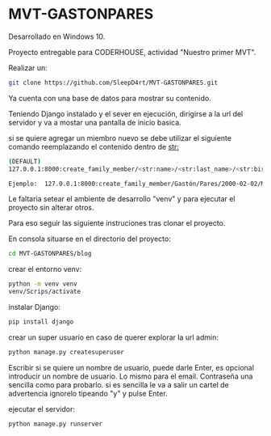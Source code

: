 # MVT-GASTONPARES

Desarrollado en Windows 10.

Proyecto entregable para CODERHOUSE, actividad "Nuestro primer MVT".

Realizar un:
```bash
git clone https://github.com/SleepD4rt/MVT-GASTONPARES.git
```
Ya cuenta con una base de datos para mostrar su contenido. 

Teniendo Django instalado y el sever en ejecución, dirigirse a la url del servidor y va a mostar una pantalla de inicio basica.

si se quiere agregar un miembro nuevo se debe utilizar el siguiente comando reemplazando el contenido dentro de <str:>
```bash
(DEFAULT)
127.0.0.1:8000:create_family_member/<str:name>/<str:last_name>/<str:birth_day>/<str:sex>/<str:height>/<str:profession>

Ejemplo:  127.0.0.1:8000:create_family_member/Gastón/Pares/2000-02-02/M/1,75/Programador
```

Le faltaria setear el ambiente de desarrollo "venv" y para ejecutar el proyecto sin alterar otros.

Para eso seguir las siguiente instruciones tras clonar el proyecto.

En consola situarse en el directorio del proyecto:
```bash
cd MVT-GASTONPARES/blog
```

crear el entorno venv:
```bash
python -m venv venv
venv/Scrips/activate
```

instalar Django:
```bash
pip install django
```

crear un super usuario en caso de querer explorar la url admin:
```bash
python manage.py createsuperuser
```

Escribir si se quiere un nombre de usuario, puede darle Enter, es opcional introducir un nombre de usuario. Lo mismo para el email.
Contraseña una sencilla como para probarlo. si es sencilla le va a salir un cartel de advertencia ignorelo tipeando "y" y pulse Enter.

ejecutar el servidor:

```bash
python manage.py runserver
```